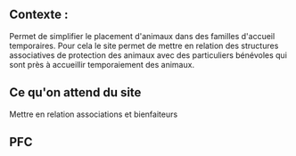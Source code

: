 ## Contexte : 

Permet de simplifier le placement d'animaux dans des familles d'accueil temporaires. Pour cela le site permet de mettre en relation des structures associatives de protection des animaux avec des particuliers bénévoles qui sont près à accueillir temporaiement des animaux.

## Ce qu'on attend du site

Mettre en relation associations et bienfaiteurs

## PFC

## 




